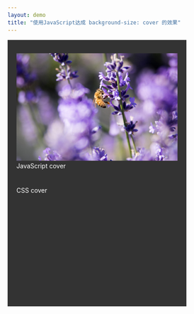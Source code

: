 ```yaml
---
layout: demo
title: "使用JavaScript达成 background-size: cover 的效果"
---
```


<style>
  * {
    margin: 0;
    padding: 0;
    box-sizing: border-box;
  }
  
  .test {
    height: 300px;
    padding: 30px 20px;
    overflow: hidden;
    max-width: 1000px;
    margin: 0 auto;
    color: #fff;
    background-color: #333;
  }
  
  .test .content {
    position: relative;
    z-index: 2;
  }
  
  .test._2 {
    background-size: cover;
    background-image: url(test.jfif);
    background-position: center center;
  }
  
  h4 {
    max-width: 1000px;
    margin: 0 auto;
    padding: 30px 0;
  }
</style>

<div class="test" id="test">
  <img src="/p_assets/201910/a03_demo/test.jfif" alt="" id="test_img">
  <div class="content">
    JavaScript cover
  </div>
</div>
<div class="test _2">
  CSS cover
</div>
<script type="text/javascript" src="/p_assets/201910/a03_demo/kkkover.dev.js"></script>
<script type="text/javascript">
  window.onload = function () {
    kkkover({
      wrapCell: document.getElementById('test'),
      img: document.getElementById('test_img')
    });
  }
</script>